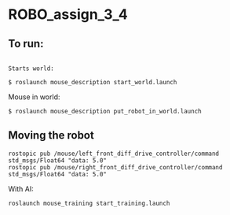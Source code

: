 # ROBO_assign_3_4

## To run:
```

Starts world:

$ roslaunch mouse_description start_world.launch
```

Mouse in world: 
```
$ roslaunch mouse_description put_robot_in_world.launch 
```

## Moving the robot
```
rostopic pub /mouse/left_front_diff_drive_controller/command std_msgs/Float64 "data: 5.0"
rostopic pub /mouse/right_front_diff_drive_controller/command std_msgs/Float64 "data: 5.0"
```

With AI:

```
roslaunch mouse_training start_training.launch
```
